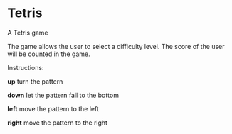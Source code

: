 # Tetris

A Tetris game

The game allows the user to select a difficulty level. The score of the user will be counted in the game.

Instructions:

<b>up</b> turn the pattern

<b>down</b> let the pattern fall to the bottom

<b>left</b> move the pattern to the left

<b>right</b> move the pattern to the right
